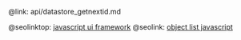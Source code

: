 @link: api/datastore_getnextid.md

@seolinktop: [javascript ui framework](https://webix.com)
@seolink: [object list javascript](https://webix.com/widget/list/)